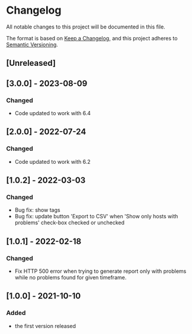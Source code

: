 # Changelog
All notable changes to this project will be documented in this file.

The format is based on [Keep a Changelog](https://keepachangelog.com/en/1.0.0/),
and this project adheres to [Semantic Versioning](https://semver.org/spec/v2.0.0.html).

## [Unreleased]

## [3.0.0] - 2023-08-09
### Changed
- Code updated to work with 6.4

## [2.0.0] - 2022-07-24
### Changed
- Code updated to work with 6.2

## [1.0.2] - 2022-03-03
### Changed
- Bug fix: show tags
- Bug fix: update button 'Export to CSV' when 'Show only hosts with problems' check-box checked or unchecked

## [1.0.1] - 2022-02-18
### Changed
- Fix HTTP 500 error when trying to generate report only with problems while no problems found for given timeframe.

## [1.0.0] - 2021-10-10
### Added
- the first version released
